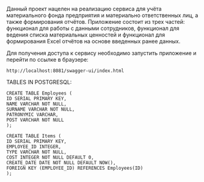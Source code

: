 Данный проект нацелен на реализацию сервиса для учёта материального фонда предприятия 
и материально ответственных лиц, а также формирования отчётов. Приложение состоит 
из трех частей: функционал для работы с данными сотрудников, функционал для ведения списка
материальных ценностей и функционал для формирования Excel отчётов на основе введенных
ранее данных.

Для получения доступа к сервису необходимо запустить приложение и перейти по ссылке в браузере:

    http://localhost:8081/swagger-ui/index.html

TABLES IN POSTGRESQL:

    CREATE TABLE Employees (
    ID SERIAL PRIMARY KEY,
    NAME VARCHAR NOT NULL,
    SURNAME VARCHAR NOT NULL,
    PATRONYMIC VARCHAR,
    POST VARCHAR NOT NULL
    );
    
    CREATE TABLE Items (
    ID SERIAL PRIMARY KEY,
    EMPLOYEE_ID INTEGER,
    TYPE VARCHAR NOT NULL,
    COST INTEGER NOT NULL DEFAULT 0,
    CREATE_DATE DATE NOT NULL DEFAULT NOW(),
    FOREIGN KEY (EMPLOYEE_ID) REFERENCES Employees(ID)
    );


